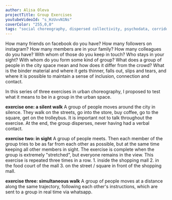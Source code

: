 ```yaml
---
author: Alisa Oleva
projectTitle: Group Exercises
youtubeVideoId: "s_HzUvvN1Ns"
coverColor: "255,0,0"
tags: "social choreography, dispersed collectivity, psychodata, corridor anomalies, path stop, practice of small movements, extensions, places of transparency, protocols of self-organisation, self-destructing structures, rhythm, repetition"
---
```


How many friends on facebook do you have? How many followers on instagram? How many members are in your family? How many colleagues do you have? With whom of those do you keep in touch? Who stays in your sight? With whom do you form some kind of group? What does a group of people in the city space mean and how does it differ from the crowd? What is the binder material and where it gets thinner, falls out, slips and tears, and where it is possible to maintain a sense of inclusion, connection and contact.  

In this series of three exercises in urban choreography, I proposed to test what it means to be in a group in the urban space.  

**exercise one: a silent walk**
A group of people moves around the city in silence. They walk on the streets, go into the store, buy coffee, go to the square, get on the trolleybus. It is important not to talk throughout the exercise. At the end, the group disperses, never having had a verbal contact.  

**exercise two: in sight**
A group of people meets. Then each member of the group tries to be as far from each other as possible, but at the same time keeping all other members in sight. The exercise is complete when the group is extremely "stretched", but everyone remains in the view.
This exercise is repeated three times in a row. 1. inside the shopping mall 2. in the food court of the mall 3. on the street / square in front of the shopping mall.  

**exercise three: simultaneous walk**
A group of people moves at a distance along the same trajectory, following each other's instructions, which are sent to a group in real time via whatsapp.
